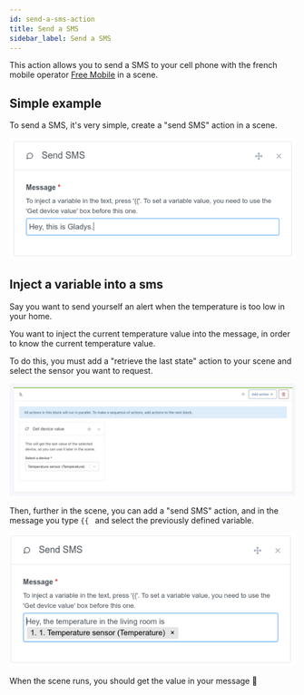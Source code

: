 ```yaml
---
id: send-a-sms-action
title: Send a SMS
sidebar_label: Send a SMS
---
```


This action allows you to send a SMS to your cell phone with the french mobile operator [Free Mobile](https://mobile.free.fr) in a scene.

## Simple example

To send a SMS, it's very simple, create a "send SMS" action in a scene.

![Send sms](../../static/img/docs/en/scenes/send-a-sms-action/send-a-sms.png)

## Inject a variable into a sms

Say you want to send yourself an alert when the temperature is too low in your home.

You want to inject the current temperature value into the message, in order to know the current temperature value.

To do this, you must add a "retrieve the last state" action to your scene and select the sensor you want to request.

![Get sensor value](../../static/img/docs/en/scenes/send-a-sms-action/get-device-value.jpg)

Then, further in the scene, you can add a "send SMS" action, and in the message you type `{{ ` and select the previously defined variable.

![Get sensor value](../../static/img/docs/en/scenes/send-a-sms-action/inject-variable-demo.png)

When the scene runs, you should get the value in your message 🥳
